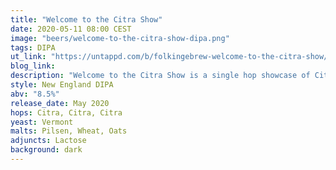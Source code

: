 ```yaml
---
title: "Welcome to the Citra Show"
date: 2020-05-11 08:00 CEST
image: "beers/welcome-to-the-citra-show-dipa.png"
tags: DIPA
ut_link: "https://untappd.com/b/folkingebrew-welcome-to-the-citra-show/3802655"
blog_link:
description: "Welcome to the Citra Show is a single hop showcase of Citra hops with a hint of lactose."
style: New England DIPA
abv: "8.5%"
release_date: May 2020
hops: Citra, Citra, Citra
yeast: Vermont
malts: Pilsen, Wheat, Oats
adjuncts: Lactose
background: dark
---
```

